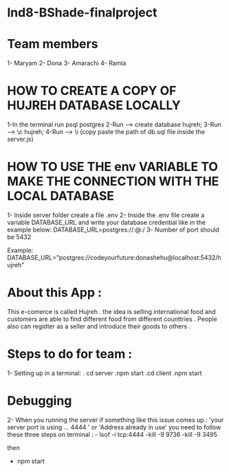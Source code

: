 # lnd8-BShade-finalproject

# Team members

1- Maryam
2- Dona
3- Amarachi
4- Ramla

# HOW TO CREATE A COPY OF HUJREH DATABASE LOCALLY
1-In the terminal run psql postgres
2-Run --> create database hujreh;
3-Run --> \c hujreh;
4-Run --> \i (copy paste the path of db.sql file inside the server.js)

# HOW TO USE THE env VARIABLE TO MAKE THE CONNECTION WITH THE LOCAL DATABASE 
1- Inside server folder create a file .env 
2- Inside the .env file create a variable DATABASE_URL and write your database credential like in the example below:
   DATABASE_URL=postgres://<USERNAME>:<PASSWORD>@<HOST>:<PORT>/<DB>
3- Number of port should be 5432

Example:  DATABASE_URL="postgres://codeyourfuture:donashehu@localhost:5432/hujreh"

# About this App : 
This e-comerce is called Hujreh . the idea is selling international food and customers are able to find different food from different counttries . People also can regidter as a seller and introduce their goods to others .


# Steps to do for team :
1- Setting up in a terminal:
 . cd server
 .npm start
 .cd client
 .npm start
 
# Debugging
 2- When you running the server if something like this issue comes up : 
 'your server port is using ... 4444 ' or 'Address already in use'
 you need to follow these three steps on terminal :
    - lsof -i tcp:4444 
    -kill -9 9736 
    -kill -9 3495  
    
 then 
  - npm start

